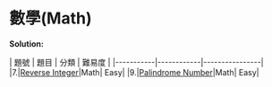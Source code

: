 # 數學(Math)

**Solution:**


| 題號 | 題目 | 分類 | 難易度 |
|-----------|------------|----------------|
|7.|[Reverse Integer](/Math/7-Reverse-Integer.md)|Math| Easy|
|9.|[Palindrome Number](/Math/9-Palindrome-Number.md)|Math| Easy|